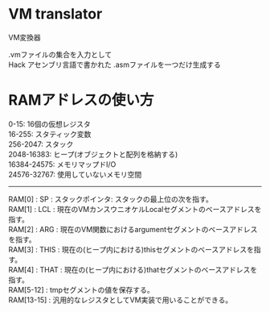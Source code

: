 # VM translator

VM変換器

.vmファイルの集合を入力として  
Hack アセンブリ言語で書かれた .asmファイルを一つだけ生成する  

# RAMアドレスの使い方
0-15: 16個の仮想レジスタ  
16-255: スタティック変数  
256-2047: スタック  
2048-16383: ヒープ(オブジェクトと配列を格納する)  
16384-24575: メモリマップドI/O  
24576-32767: 使用していないメモリ空間  

---
RAM[0] : SP : スタックポインタ: スタックの最上位の次を指す。  
RAM[1] : LCL : 現在のVMカンスウニオケルLocalセグメントのベースアドレスを指す。  
RAM[2] : ARG : 現在のVM関数におけるargumentセグメントのベースアドレスを指す。  
RAM[3] : THIS : 現在の(ヒープ内における)thisセグメントのベースアドレスを指す。  
RAM[4] : THAT : 現在の(ヒープ内における)thatセグメントのベースアドレスを指す。  
RAM[5-12] : tmpセグメントの値を保存する。  
RAM[13-15] : 汎用的なレジスタとしてVM実装で用いることができる。  
